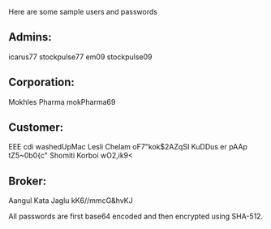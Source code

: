 Here are some sample users and passwords

## Admins:
icarus77 stockpulse77 
em09 stockpulse09

## Corporation:
Mokhles Pharma mokPharma69

## Customer:
EEE cdi washedUpMac
Lesli Chelam oF7"kok$2AZqSI
KuDDus er pAAp tZ5~0b0{c"
Shomiti Korboi wO2,ik9<

## Broker:
Aangul Kata Jaglu kK6//mmcG&hvKJ



All passwords are first base64 encoded and then encrypted using SHA-512.